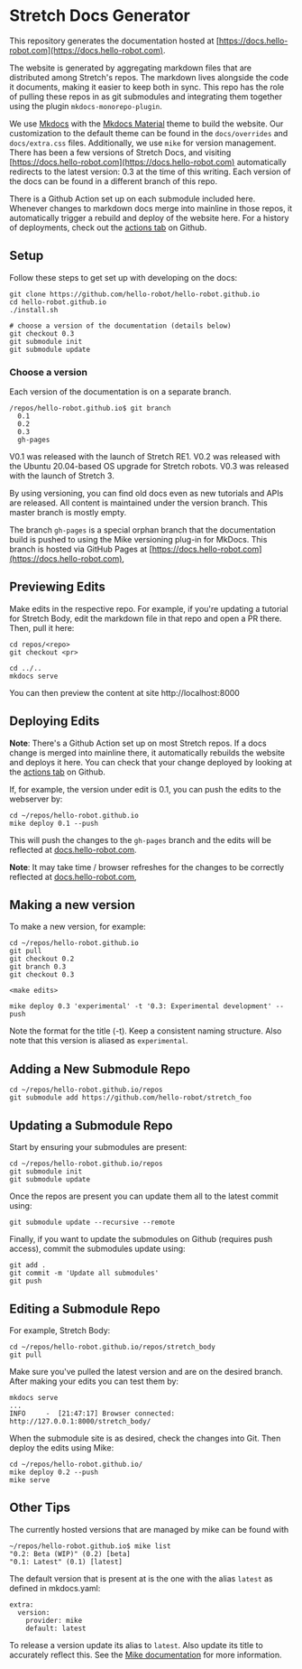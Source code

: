 # Stretch Docs Generator

This repository generates the documentation hosted at [https://docs.hello-robot.com](https://docs.hello-robot.com).

The website is generated by aggregating markdown files that are distributed among Stretch's repos. The markdown lives alongside the code it documents, making it easier to keep both in sync. This repo has the role of pulling these repos in as git submodules and integrating them together using the plugin `mkdocs-monorepo-plugin`.

We use [Mkdocs](https://www.mkdocs.org/) with the [Mkdocs Material](https://squidfunk.github.io/mkdocs-material/) theme to build the website. Our customization to the default theme can be found in the `docs/overrides` and `docs/extra.css` files. Additionally, we use `mike` for version management. There has been a few versions of Stretch Docs, and visiting [https://docs.hello-robot.com](https://docs.hello-robot.com) automatically redirects to the latest version: 0.3 at the time of this writing. Each version of the docs can be found in a different branch of this repo.

There is a Github Action set up on each submodule included here. Whenever changes to markdown docs merge into mainline in those repos, it automatically trigger a rebuild and deploy of the website here. For a history of deployments, check out the [actions tab](https://github.com/hello-robot/hello-robot.github.io/actions) on Github.

## Setup

Follow these steps to get set up with developing on the docs:

```
git clone https://github.com/hello-robot/hello-robot.github.io
cd hello-robot.github.io
./install.sh

# choose a version of the documentation (details below)
git checkout 0.3
git submodule init
git submodule update
```

### Choose a version

Each version of the documentation is on a separate branch.

```commandline
/repos/hello-robot.github.io$ git branch
  0.1
  0.2
  0.3
  gh-pages
```

V0.1 was released with the launch of Stretch RE1. V0.2 was released with the Ubuntu 20.04-based OS upgrade for Stretch robots. V0.3 was released with the launch of Stretch 3.

By using versioning, you can find old docs even as new tutorials and APIs are released. All content is maintained under the version branch. This master branch is mostly empty.

The branch `gh-pages` is a special orphan branch that the documentation build is pushed to using the Mike versioning plug-in for MkDocs. This branch is hosted via GitHub Pages at [https://docs.hello-robot.com](https://docs.hello-robot.com),

## Previewing Edits

Make edits in the respective repo. For example, if you're updating a tutorial for Stretch Body, edit the markdown file in that repo and open a PR there. Then, pull it here:

```commandline
cd repos/<repo>
git checkout <pr>

cd ../..
mkdocs serve
```
You can then preview the content at site http://localhost:8000

## Deploying Edits

**Note**: There's a Github Action set up on most Stretch repos. If a docs change is merged into mainline there, it automatically rebuilds the website and deploys it here. You can check that your change deployed by looking at the [actions tab](https://github.com/hello-robot/hello-robot.github.io/actions) on Github.

If, for example, the version under edit is 0.1, you can push the edits to the webserver by:
```commandline
cd ~/repos/hello-robot.github.io
mike deploy 0.1 --push
```
This will push the changes to the `gh-pages` branch and the edits will be reflected at [docs.hello-robot.com](docs.hello-robot.com). 

**Note**: It may take time / browser refreshes for the changes to be correctly reflected at [docs.hello-robot.com](docs.hello-robot.com),

## Making a new version
To make a new version, for example:
```commandline
cd ~/repos/hello-robot.github.io
git pull
git checkout 0.2
git branch 0.3
git checkout 0.3

<make edits>

mike deploy 0.3 'experimental' -t '0.3: Experimental development' --push
```

Note the format for the title (-t). Keep a consistent naming structure. Also note that this version is aliased as `experimental`. 

## Adding a New Submodule Repo
```commandline
cd ~/repos/hello-robot.github.io/repos
git submodule add https://github.com/hello-robot/stretch_foo
```

## Updating a Submodule Repo
Start by ensuring your submodules are present:

```
cd ~/repos/hello-robot.github.io/repos
git submodule init
git submodule update
```

Once the repos are present you can update them all to the latest commit using:

```
git submodule update --recursive --remote
```

Finally, if you want to update the submodules on Github (requires push access), commit the submodules update using:

```
git add .
git commit -m 'Update all submodules'
git push
```

## Editing a Submodule Repo
For example, Stretch Body:

```commandline
cd ~/repos/hello-robot.github.io/repos/stretch_body
git pull
```
Make sure you've pulled the latest version and are on the desired branch. After making your edits you can test them by:
```commandline
mkdocs serve
...
INFO     -  [21:47:17] Browser connected: http://127.0.0.1:8000/stretch_body/
```
When the submodule site is as desired, check the changes into Git. Then deploy the edits using Mike:
```commandline
cd ~/repos/hello-robot.github.io/
mike deploy 0.2 --push
mike serve
```

## Other Tips

The currently hosted versions that are managed by mike can be found with
```commandline
~/repos/hello-robot.github.io$ mike list
"0.2: Beta (WIP)" (0.2) [beta]
"0.1: Latest" (0.1) [latest]
```
The default version that is present at is the one with the alias `latest` as defined in mkdocs.yaml:
```commandline
extra:
  version:
    provider: mike
    default: latest
```
To release a version update its alias to `latest`. Also update its title to accurately reflect this. See the [Mike documentation](https://pypi.org/project/mike/) for more information.


